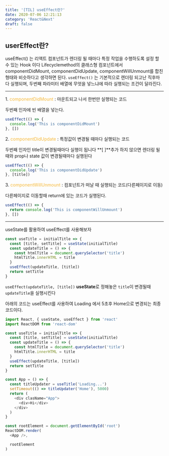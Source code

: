 ```yaml
---
title: '[TIL] useEffect란?'
date: 2020-07-06 12:21:13
category: 'React&Next'
draft: false
---
```


## userEffect란?

useEffect() 는 리액트 컴포넌트가 렌더링 될 때마다 특정 작업을 수행하도록 설정 할 수 있는 Hook 이다 Lifecyclemethod의 클래스형 컴포넌트에서 componentDidMount, componentDidUpdate, componentWillUnmount를 합친 형태와 비슷하다고 생각하면 된다. `useEffect()` 는 기본적으로 렌더링 되고난 직후마다 실행되며, 두번째 파라미터 배열에 무엇을 넣느냐에 따라 실행되는 조건이 달라진다.

---

1. <span style="color: #f6b93b">componentDidMount</span> : 마운트되고 나서 한번만 실행되는 코드

두번째 인자에 빈 배열을 넣는다.

```javascript
useEffect(() => {
  console.log('This is componentDidMount')
}, [])
```

2. <span style="color: #f6b93b">componentDidUpdate</span> : 특정값이 변경될 때마다 실행되는 코드

두번째 인자인 title이 변경될때마다 실행이 됩니다 **[ ]**추가 하지 않으면 렌더링 될때와 prop나 state 값이 변경될때마다 실행된다

```javascript
useEffect(() => {
  console.log('This is componentDidUpdate')
}, [title])
```

3. <span style="color: #f6b93b">componentWillUnmount</span> : 컴포넌트가 떠날 때 실행되는 코드(다른페이지로 이동)

다른페이지로 이동할때 return에 있는 코드가 실행된다.

```javascript
useEffect(() => {
  return console.log('This is componentWillUnmount')
}, [])
```

---

useState를 활용하여 useEffect를 사용해보자

```javascript
const useTitle = initialTitle => {
  const [title, setTitle] = useState(initialTitle)
  const updateTitle = () => {
    const htmlTitle = document.querySelector('title')
    htmlTitle.innerHTML = title
  }
  useEffect(updateTitle, [title])
  return setTitle
}
```

`useEffect(updateTitle, [title])` **useState**로 정해놓은 `title`이 변경될때 `updateTitle`을 실행시킨다

아래의 코드는 useEffect를 사용하여 Loading 에서 5초후 Home으로 변경되는 최종코드이다.

```javascript
import React, { useState, useEffect } from 'react'
import ReactDOM from 'react-dom'

const useTitle = initialTitle => {
  const [title, setTitle] = useState(initialTitle)
  const updateTitle = () => {
    const htmlTitle = document.querySelector('title')
    htmlTitle.innerHTML = title
  }
  useEffect(updateTitle, [title])
  return setTitle
}

const App = () => {
  const titleUpdater = useTitle('Loading...')
  setTimeout(() => titleUpdater('Home'), 5000)
  return (
    <div clasName="App">
      <div>Hi</div>
    </div>
  )
}

const rootElement = document.getElementById('root')
ReactDOM.render(
  <App />,

  rootElement
)
```
